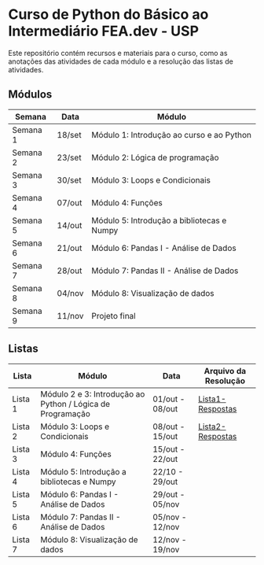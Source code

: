 # Curso de Python do Básico ao Intermediário FEA.dev - USP

Este repositório contém recursos e materiais para o curso, como as anotações das atividades de cada módulo e a resolução das listas de atividades.
## Módulos
|Semana|Data|Módulo|
|---|---|---|
|Semana 1|18/set|Módulo 1: Introdução ao curso e ao Python|
|Semana 2|23/set|Módulo 2: Lógica de programação|
|Semana 3|30/set|Módulo 3: Loops e Condicionais|
|Semana 4|07/out|Módulo 4: Funções|
|Semana 5|14/out|Módulo 5: Introdução a bibliotecas e Numpy|
|Semana 6|21/out|Módulo 6: Pandas I - Análise de Dados|
|Semana 7|28/out|Módulo 7: Pandas II - Análise de Dados|
|Semana 8|04/nov|Módulo 8: Visualização de dados|
|Semana 9|11/nov|Projeto final|

## Listas
|Lista|Módulo|Data|Arquivo da Resolução|
|---|---|---|---|
|Lista 1|Módulo 2 e 3: Introdução ao Python / Lógica de Programação|01/out - 08/out|[Lista1-Respostas](https://github.com/LuisOTSG/curso-feadev-python/blob/main/Listas/lista1-respostas.ipynb)|
|Lista 2|Módulo 3: Loops e Condicionais|08/out - 15/out|[Lista2-Respostas](https://github.com/LuisOTSG/curso-feadev-python/blob/main/Listas/lista2-respostas.ipynb)|
|Lista 3|Módulo 4: Funções|15/out - 22/out||
|Lista 4|Módulo 5: Introdução a bibliotecas e Numpy|22/10 - 29/out||
|Lista 5|Módulo 6: Pandas I - Análise de Dados|29/out - 05/nov||
|Lista 6|Módulo 7: Pandas II - Análise de Dados|05/nov - 12/nov||
|Lista 7|Módulo 8: Visualização de dados|12/nov - 19/nov||
